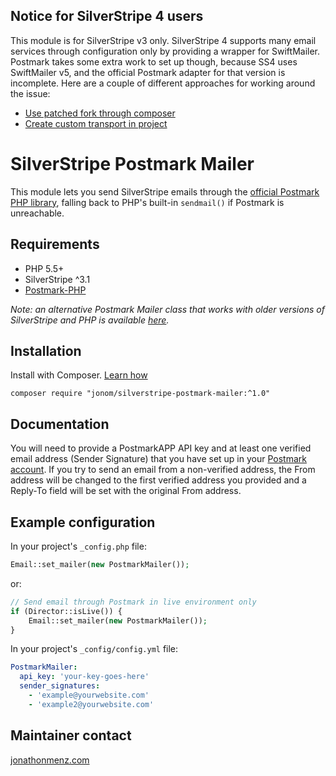 ## Notice for SilverStripe 4 users

This module is for SilverStripe v3 only. SilverStripe 4 supports many email services through configuration only by providing a wrapper for SwiftMailer. Postmark takes some extra work to set up though, because SS4 uses SwiftMailer v5, and the official Postmark adapter for that version is incomplete. Here are a couple of different approaches for working around the issue:

* [Use patched fork through composer](https://forum.silverstripe.org/t/using-postmark-with-swift-mailer-on-ss4-2/873)
* [Create custom transport in project](https://gist.github.com/wilr/d32a0e83af3489538603f1b2f18dc73a)

# SilverStripe Postmark Mailer

This module lets you send SilverStripe emails through the [official Postmark PHP library](https://github.com/wildbit/postmark-php), falling back to PHP's built-in `sendmail()` if Postmark is unreachable.

## Requirements
 * PHP 5.5+
 * SilverStripe ^3.1
 * [Postmark-PHP](https://github.com/wildbit/postmark-php)

*Note: an alternative Postmark Mailer class that works with older versions of SilverStripe and PHP is available [here](https://github.com/fullscreeninteractive/silverstripe-postmarkmailer).*

## Installation
Install with Composer. [Learn how](https://docs.silverstripe.org/en/getting_started/composer/#adding-modules-to-your-project)

```
composer require "jonom/silverstripe-postmark-mailer:^1.0"
```

## Documentation

You will need to provide a PostmarkAPP API key and at least one verified email address (Sender Signature) that you have set up in your [Postmark account](https://postmarkapp.com/).
If you try to send an email from a non-verified address, the From address will be changed to the first verified address you provided and a Reply-To field will be set with the original From address.

## Example configuration

In your project's `_config.php` file:

```php
Email::set_mailer(new PostmarkMailer());
```

or:

```php
// Send email through Postmark in live environment only
if (Director::isLive()) {
	Email::set_mailer(new PostmarkMailer());
}
```

In your project's `_config/config.yml` file:

```yaml
PostmarkMailer:
  api_key: 'your-key-goes-here'
  sender_signatures:
    - 'example@yourwebsite.com'
    - 'example2@yourwebsite.com'
```

## Maintainer contact

[jonathonmenz.com](http://jonathonmenz.com)
